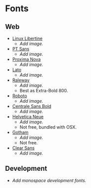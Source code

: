# Fonts

## Web
- [Linux Libertine](http://www.linuxlibertine.org/index.php?id=1&L=1)
  - *Add image.*
- [PT Sans](http://www.google.com/fonts/specimen/PT+Sans)
  - *Add image.*
- [Proxima Nova](http://www.myfonts.com/fonts/marksimonson/proxima-nova/webfont_preview.html)
  - *Add image.*
- [Lato](http://www.google.com/fonts/specimen/Lato)
  - *Add image.*
- [Raleway](http://www.google.com/fonts/specimen/Lato)
  - *Add image.*
  - Best as Extra-Bold 800.
- [Roboto](http://www.google.com/fonts/specimen/Roboto)
  - *Add image.*
- [Centrale Sans Bold](http://www.myfonts.com/fonts/typedepot/centrale-sans/bold/)
  - *Add image.*
- [Helvetica Neue](http://www.linotype.com/1266/neuehelvetica-family.html)
  - *Add image.*
  - Not free, bundled with OSX.
- [Gotham](http://www.typography.com/fonts/gotham/overview/)
  - *Add image.*
  - Not free. 
- [Clear Sans](https://01.org/clear-sans)
  - *Add image.*

## Development
- *Add monospace development fonts.*

